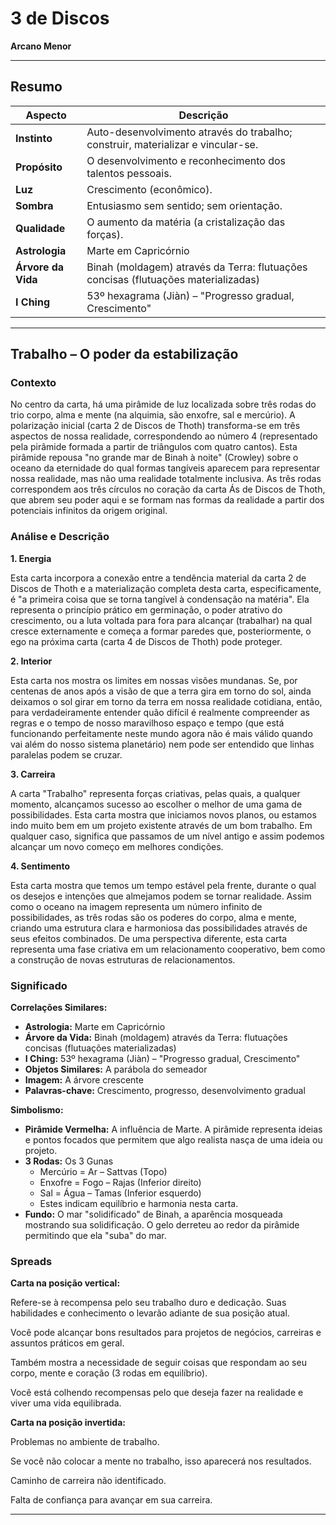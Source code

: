 # 3 de Discos

**Arcano Menor**

---

## Resumo

| Aspecto | Descrição |
|---------|-----------|
| **Instinto** | Auto-desenvolvimento através do trabalho; construir, materializar e vincular-se. |
| **Propósito** | O desenvolvimento e reconhecimento dos talentos pessoais. |
| **Luz** | Crescimento (econômico). |
| **Sombra** | Entusiasmo sem sentido; sem orientação. |
| **Qualidade** | O aumento da matéria (a cristalização das forças). |
| **Astrologia** | Marte em Capricórnio |
| **Árvore da Vida** | Binah (moldagem) através da Terra: flutuações concisas (flutuações materializadas) |
| **I Ching** | 53º hexagrama (Jiàn) – "Progresso gradual, Crescimento" |

---

## Trabalho – O poder da estabilização

### Contexto

No centro da carta, há uma pirâmide de luz localizada sobre três rodas do trio corpo, alma e mente (na alquimia, são enxofre, sal e mercúrio). A polarização inicial (carta 2 de Discos de Thoth) transforma-se em três aspectos de nossa realidade, correspondendo ao número 4 (representado pela pirâmide formada a partir de triângulos com quatro cantos). Esta pirâmide repousa "no grande mar de Binah à noite" (Crowley) sobre o oceano da eternidade do qual formas tangíveis aparecem para representar nossa realidade, mas não uma realidade totalmente inclusiva. As três rodas correspondem aos três círculos no coração da carta Ás de Discos de Thoth, que abrem seu poder aqui e se formam nas formas da realidade a partir dos potenciais infinitos da origem original.

### Análise e Descrição

**1. Energia**

Esta carta incorpora a conexão entre a tendência material da carta 2 de Discos de Thoth e a materialização completa desta carta, especificamente, é "a primeira coisa que se torna tangível à condensação na matéria". Ela representa o princípio prático em germinação, o poder atrativo do crescimento, ou a luta voltada para fora para alcançar (trabalhar) na qual cresce externamente e começa a formar paredes que, posteriormente, o ego na próxima carta (carta 4 de Discos de Thoth) pode proteger.

**2. Interior**

Esta carta nos mostra os limites em nossas visões mundanas. Se, por centenas de anos após a visão de que a terra gira em torno do sol, ainda deixamos o sol girar em torno da terra em nossa realidade cotidiana, então, para verdadeiramente entender quão difícil é realmente compreender as regras e o tempo de nosso maravilhoso espaço e tempo (que está funcionando perfeitamente neste mundo agora não é mais válido quando vai além do nosso sistema planetário) nem pode ser entendido que linhas paralelas podem se cruzar.

**3. Carreira**

A carta "Trabalho" representa forças criativas, pelas quais, a qualquer momento, alcançamos sucesso ao escolher o melhor de uma gama de possibilidades. Esta carta mostra que iniciamos novos planos, ou estamos indo muito bem em um projeto existente através de um bom trabalho. Em qualquer caso, significa que passamos de um nível antigo e assim podemos alcançar um novo começo em melhores condições.

**4. Sentimento**

Esta carta mostra que temos um tempo estável pela frente, durante o qual os desejos e intenções que almejamos podem se tornar realidade. Assim como o oceano na imagem representa um número infinito de possibilidades, as três rodas são os poderes do corpo, alma e mente, criando uma estrutura clara e harmoniosa das possibilidades através de seus efeitos combinados. De uma perspectiva diferente, esta carta representa uma fase criativa em um relacionamento cooperativo, bem como a construção de novas estruturas de relacionamentos.

### Significado

**Correlações Similares:**

- **Astrologia:** Marte em Capricórnio
- **Árvore da Vida:** Binah (moldagem) através da Terra: flutuações concisas (flutuações materializadas)
- **I Ching:** 53º hexagrama (Jiàn) – "Progresso gradual, Crescimento"
- **Objetos Similares:** A parábola do semeador
- **Imagem:** A árvore crescente
- **Palavras-chave:** Crescimento, progresso, desenvolvimento gradual

**Simbolismo:**

- **Pirâmide Vermelha:** A influência de Marte. A pirâmide representa ideias e pontos focados que permitem que algo realista nasça de uma ideia ou projeto.
- **3 Rodas:** Os 3 Gunas
  - Mercúrio = Ar – Sattvas (Topo)
  - Enxofre = Fogo – Rajas (Inferior direito)
  - Sal = Água – Tamas (Inferior esquerdo)
  - Estes indicam equilíbrio e harmonia nesta carta.
- **Fundo:** O mar "solidificado" de Binah, a aparência mosqueada mostrando sua solidificação. O gelo derreteu ao redor da pirâmide permitindo que ela "suba" do mar.

### Spreads

**Carta na posição vertical:**

Refere-se à recompensa pelo seu trabalho duro e dedicação. Suas habilidades e conhecimento o levarão adiante de sua posição atual.

Você pode alcançar bons resultados para projetos de negócios, carreiras e assuntos práticos em geral.

Também mostra a necessidade de seguir coisas que respondam ao seu corpo, mente e coração (3 rodas em equilíbrio).

Você está colhendo recompensas pelo que deseja fazer na realidade e viver uma vida equilibrada.

**Carta na posição invertida:**

Problemas no ambiente de trabalho.

Se você não colocar a mente no trabalho, isso aparecerá nos resultados.

Caminho de carreira não identificado.

Falta de confiança para avançar em sua carreira.

---


